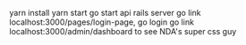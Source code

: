 yarn install
yarn start
go start api rails server
go link localhost:3000/pages/login-page, go login
go link localhost:3000/admin/dashboard to see NDA's super css guy